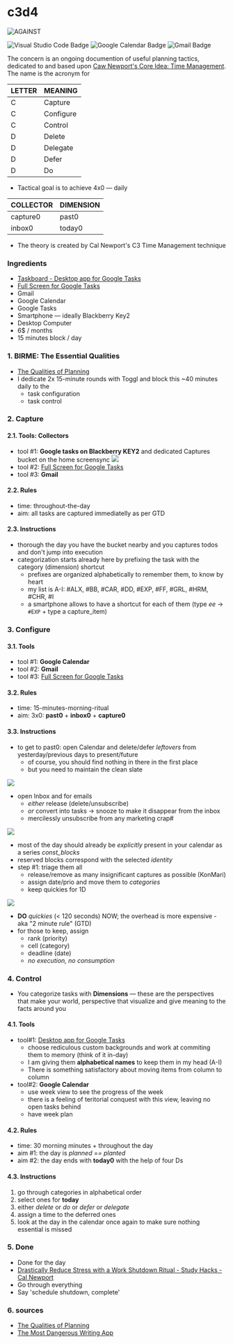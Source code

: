 # c3d4
![AGAINST](https://img.shields.io/badge/AGAINST-BERSERK-red?labelColor=black&style=for-the-badge)

![Visual Studio Code Badge](https://img.shields.io/badge/Visual%20Studio%20Code-007ACC?logo=visualstudiocode&logoColor=fff&style=flat)
![Google Calendar Badge](https://img.shields.io/badge/Google%20Calendar-4285F4?logo=googlecalendar&logoColor=fff&style=flat)
![Gmail Badge](https://img.shields.io/badge/Gmail-EA4335?logo=gmail&logoColor=fff&style=flat)

The concern is an ongoing documention of useful planning tactics, dedicated to and based upon [Caw Newport's Core Idea: Time Management](https://www.youtube.com/watch?v=dOQpZlZuySE). The name is the acronym for 

LETTER | MEANING
-------|----------
C      | Capture
C      | Configure
C      | Control
D      | Delete
D      | Delegate
D      | Defer
D      | Do

* Tactical goal is to achieve 4x0 — daily

| COLLECTOR | DIMENSION |
|-----------|-----------|
| capture0  | past0     |
| inbox0    | today0    |

* The theory is created by Cal Newport's C3 Time Management technique

### Ingredients
* [Taskboard - Desktop app for Google Tasks][#1]
* [Full Screen for Google Tasks][#2]
* Gmail
* Google Calendar
* Google Tasks
* Smartphone — ideally Blackberry Key2
* Desktop Computer
* 6$ / months
* 15 minutes block / day  

### 1. BIRME: The Essential Qualities
* [The Qualities of Planning](./assets/The-Qualities-of-Planning.md)
* I dedicate 2x 15-minute rounds with Toggl and block this ~40 minutes daily to the
    - task configuration
    - task control

### 2. Capture
#### 2.1. Tools: Collectors
* tool #1: **Google tasks on Blackberry KEY2** and dedicated Captures bucket on the home screensync
    ![](./assets/img003051.png)
* tool #2: [Full Screen for Google Tasks][#2]
* tool #3: **Gmail** 

#### 2.2. Rules
* time: throughout-the-day
* aim: all tasks are captured immediatelly as per GTD

#### 2.3. Instructions
* thorough the day you have the bucket nearby and you captures todos and don't jump into execution
* categorization starts already here by prefixing the task with the category (dimension) shortcut
    - prefixes are organized alphabetically to remember them, to know by heart
    - my list is A-I: #ALX, #BB, #CAR, #DD, #EXP, #FF, #GRL, #HRM, #CHR, #I
    - a smartphone allows to have a shortcut for each of them (type *ee* → `#EXP` + type a capture_item)

### 3. Configure 
#### 3.1. Tools
* tool #1: **Google Calendar**
* tool #2: **Gmail**
* tool #3: [Full Screen for Google Tasks][#2]

#### 3.2. Rules
* time: 15-minutes-morning-ritual
* aim: 3x0: **past0** + **inbox0** + **capture0**

#### 3.3. Instructions
* to get to past0: open Calendar and delete/defer _leftovers_ from yesterday/previous days to present/future
    - of course, you should find nothing in there in the first place
    - but you need to maintain the clean slate

![](./assets/img003068.jpg)

* open Inbox and for emails
    - _either_ release (delete/unsubscribe)
    - _or_ convert into tasks → snooze to make it disappear from the inbox
    - mercilessly unsubscribe from any marketing crap#

![](./assets/img003070.jpg)

* most of the day should already be _explicitly_ present in your calendar as a series *const_blocks*
* reserved blocks correspond with the selected _identity_ 
* step #1: triage them all
    - release/remove as many insignificant captures as possible (KonMari)
    - assign date/prio and move them to _categories_
    - keep quickies for 1D

![](./assets/img003073.jpg)

* **DO** *quickies* (< 120 seconds) NOW; the overhead is more expensive - aka "2 minute rule" (GTD)
* for those to keep, assign
    - rank (priority)
    - cell (category)
    - deadline (date)
    - _no execution, no consumption_

### 4. Control
* You categorize tasks with **Dimensions** — these are the perspectives that make your world, perspective that visualize and give meaning to the facts around you

#### 4.1. Tools
* tool#1: [Desktop app for Google Tasks][#1]
    - choose rediculous custom backgrounds and work at commiting them to memory (think of it in-day)
    - I am giving them **alphabetical names** to keep them in my head (A-I)
    - There is something satisfactory about moving items from column to column
* tool#2: **Google Calendar**
    - use week view to see the progress of the week
    - there is a feeling of teritorial conquest with this view, leaving no open tasks behind
    - have week plan

#### 4.2. Rules
* time: 30 morning minutes + throughout the day
* aim #1: the day is _planned == planted_ 
* aim #2: the day ends with **today0** with the help of four Ds

#### 4.3. Instructions
1. go through categories in alphabetical order
2. select ones for **today**
3. either *delete* or *do* or *defer* or *delegate*
4. assign a time to the deferred ones
5. look at the day in the calendar once again to make sure nothing essential is missed

### 5. Done
* Done for the day
* [Drastically Reduce Stress with a Work Shutdown Ritual - Study Hacks - Cal Newport](https://www.calnewport.com/blog/2009/06/08/drastically-reduce-stress-with-a-work-shutdown-ritual/)
* Go through everything
* Say 'schedule shutdown, complete'

### 6. sources
* [The Qualities of Planning](..\productivity\2021-03-18-The-Qualities-of-Planning.md)
* [The Most Dangerous Writing App](https://www.squibler.io/dangerous-writing-prompt-app)

[#1]: https://chrome.google.com/webstore/detail/desktop-app-for-google-ta/lpofefdiokgmcdnnaigddelnfamkkghi
[#2]: https://chrome.google.com/webstore/detail/full-screen-for-google-ta/ndbaejgcaecffnhlmdghchfehkflgfkj
[#3]: https://www.squibler.io/dangerous-writing-prompt-app
[#4]: https://tim.blog/2015/01/15/morning-pages/
